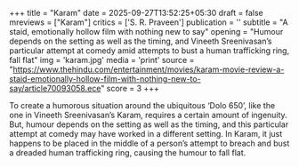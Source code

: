 +++
title = "Karam"
date = 2025-09-27T13:52:25+05:30
draft = false
mreviews = ["Karam"]
critics = ['S. R. Praveen']
publication = ''
subtitle = "A staid, emotionally hollow film with nothing new to say"
opening = "Humour depends on the setting as well as the timing, and Vineeth Sreenivasan’s particular attempt at comedy amid attempts to bust a human trafficking ring, fall flat"
img = 'karam.jpg'
media = 'print'
source = "https://www.thehindu.com/entertainment/movies/karam-movie-review-a-staid-emotionally-hollow-film-with-nothing-new-to-say/article70093058.ece"
score = 3
+++

To create a humorous situation around the ubiquitous ‘Dolo 650’, like the one in Vineeth Sreenivasan’s Karam, requires a certain amount of ingenuity. But, humour depends on the setting as well as the timing, and this particular attempt at comedy may have worked in a different setting. In Karam, it just happens to be placed in the middle of a person’s attempt to breach and bust a dreaded human trafficking ring, causing the humour to fall flat.
